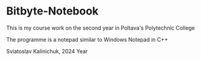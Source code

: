 # Bitbyte-Notebook
This is my course work on the second year in Poltava's Polytechnic College  

The programme is a notepad similar to Windows Notepad in C++

Sviatoslav Kalinichuk, 2024 Year
